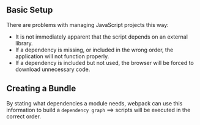 ## Basic Setup
There are problems with managing JavaScript projects this way:

* It is not immediately apparent that the script depends on an external library.  
* If a dependency is missing, or included in the wrong order, the application will not function properly.  
* If a dependency is included but not used, the browser will be forced to download unnecessary code.  


## Creating a Bundle
By stating what dependencies a module needs, webpack can use this information to build a `dependency graph` ==> scripts will be executed in the correct order.  